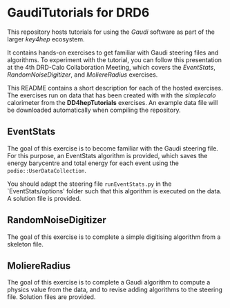 <!--
Copyright (c) 2020-2024 Key4hep-Project.

This file is part of Key4hep.
See https://key4hep.github.io/key4hep-doc/ for further info.

Licensed under the Apache License, Version 2.0 (the "License");
you may not use this file except in compliance with the License.
You may obtain a copy of the License at

    http://www.apache.org/licenses/LICENSE-2.0

Unless required by applicable law or agreed to in writing, software
distributed under the License is distributed on an "AS IS" BASIS,
WITHOUT WARRANTIES OR CONDITIONS OF ANY KIND, either express or implied.
See the License for the specific language governing permissions and
limitations under the License.
-->
# GaudiTutorials for DRD6

This repository hosts tutorials for using the *Gaudi* software as part of the larger *key4hep* ecosystem.

It contains hands-on exercises to get familiar with Gaudi steering files and algorithms.
To experiment with the tutorial, you can follow this presentation at the 4th DRD-Calo Collaboration Meeting, which covers the *EventStats*, *RandomNoiseDigitizer*, and *MoliereRadius* exercises.

This README contains a short description for each of the hosted exercises.
The exercises run on data that has been created with with the *simplecalo* calorimeter from the **DD4hepTutorials** exercises.
An example data file will be downloaded automatically when compiling the repository.

## EventStats

The goal of this exercise is to become familiar with the Gaudi steering file.
For this purpose, an EventStats algorithm is provided, which saves the energy barycentre and total energy for each event using the `podio::UserDataCollection`.

You should adapt the steering file `runEventStats.py` in the `EventStats/options' folder such that this algorithm is executed on the data.
A solution file is provided.

## RandomNoiseDigitizer

The goal of this exercise is to complete a simple digitising algorithm from a skeleton file.

## MoliereRadius

The goal of this exercise is to complete a Gaudi algorithm to compute a physics value from the data, and to revise adding algorithms to the steering file.
Solution files are provided.
